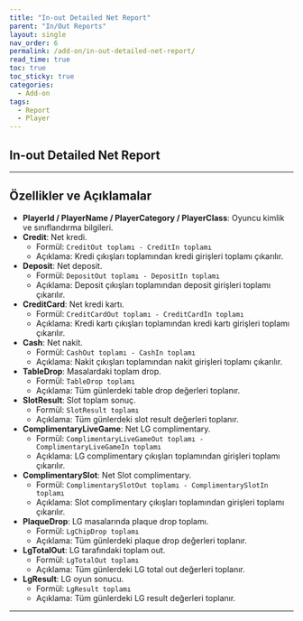 ```yaml
---
title: "In-out Detailed Net Report"
parent: "In/Out Reports"
layout: single
nav_order: 6
permalink: /add-on/in-out-detailed-net-report/
read_time: true
toc: true
toc_sticky: true
categories:
  - Add-on
tags:
  - Report
  - Player
---
```


## In-out Detailed Net Report

---

## Özellikler ve Açıklamalar

- **PlayerId / PlayerName / PlayerCategory / PlayerClass**: Oyuncu kimlik ve sınıflandırma bilgileri.
- **Credit**: Net kredi.
  - Formül: `CreditOut toplamı - CreditIn toplamı`
  - Açıklama: Kredi çıkışları toplamından kredi girişleri toplamı çıkarılır.
- **Deposit**: Net deposit.
  - Formül: `DepositOut toplamı - DepositIn toplamı`
  - Açıklama: Deposit çıkışları toplamından deposit girişleri toplamı çıkarılır.
- **CreditCard**: Net kredi kartı.
  - Formül: `CreditCardOut toplamı - CreditCardIn toplamı`
  - Açıklama: Kredi kartı çıkışları toplamından kredi kartı girişleri toplamı çıkarılır.
- **Cash**: Net nakit.
  - Formül: `CashOut toplamı - CashIn toplamı`
  - Açıklama: Nakit çıkışları toplamından nakit girişleri toplamı çıkarılır.
- **TableDrop**: Masalardaki toplam drop.
  - Formül: `TableDrop toplamı`
  - Açıklama: Tüm günlerdeki table drop değerleri toplanır.
- **SlotResult**: Slot toplam sonuç.
  - Formül: `SlotResult toplamı`
  - Açıklama: Tüm günlerdeki slot result değerleri toplanır.
- **ComplimentaryLiveGame**: Net LG complimentary.
  - Formül: `ComplimentaryLiveGameOut toplamı - ComplimentaryLiveGameIn toplamı`
  - Açıklama: LG complimentary çıkışları toplamından girişleri toplamı çıkarılır.
- **ComplimentarySlot**: Net Slot complimentary.
  - Formül: `ComplimentarySlotOut toplamı - ComplimentarySlotIn toplamı`
  - Açıklama: Slot complimentary çıkışları toplamından girişleri toplamı çıkarılır.
- **PlaqueDrop**: LG masalarında plaque drop toplamı.
  - Formül: `LgChipDrop toplamı`
  - Açıklama: Tüm günlerdeki plaque drop değerleri toplanır.
- **LgTotalOut**: LG tarafındaki toplam out.
  - Formül: `LgTotalOut toplamı`
  - Açıklama: Tüm günlerdeki LG total out değerleri toplanır.
- **LgResult**: LG oyun sonucu.
  - Formül: `LgResult toplamı`
  - Açıklama: Tüm günlerdeki LG result değerleri toplanır.

---
